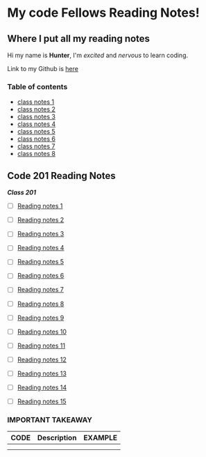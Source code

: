 # **My code Fellows Reading Notes!**

## Where I put all my reading notes

Hi my name is **Hunter**, I'm *excited* and *nervous* to learn coding.

Link to my Github is [here](https://github.com/hmfehr)

### Table of contents

* [class notes 1](102/class1notes.md)
* [class notes 2](102/class2notes.md)
* [class notes 3](102/class3notes.md)
* [class notes 4](102/class4notes.md)
* [class notes 5](102/class5notes.md)
* [class notes 6](102/class6notes.md)
* [class notes 7](102/class7notes.md)
* [class notes 8](102/class8notes.md)



## Code 201 Reading Notes

**_Class 201_**
- [ ] [Reading notes 1](ReadClassOne.md)
- [ ] [Reading notes 2](ReadClassTwo.md)
- [ ] [Reading notes 3](ReadClassThree.md)
- [ ] [Reading notes 4](ReadClassFour.md)
- [ ] [Reading notes 5](ReadClassFive.md)
- [ ] [Reading notes 6](ReadClassSix.md)
- [ ] [Reading notes 7](ReadClassSeven.md)
- [ ] [Reading notes 8](ReadClassEight.md)
- [ ] [Reading notes 9]()
- [ ] [Reading notes 10]()
- [ ] [Reading notes 11]()
- [ ] [Reading notes 12]()
- [ ] [Reading notes 13]()
- [ ] [Reading notes 14]()
- [ ] [Reading notes 15]()


### IMPORTANT TAKEAWAY

| CODE        | Description | EXAMPLE       |
| :---        |    :----:   |          ---: |
|             |             |               |
|             |             |               |
